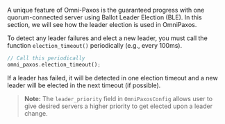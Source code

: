 A unique feature of Omni-Paxos is the guaranteed progress with one quorum-connected server using Ballot Leader Election (BLE). In this section, we will see how the leader election is used in OmniPaxos.

To detect any leader failures and elect a new leader, you must call the function ``election_timeout()`` periodically (e.g., every 100ms).

```rust
// Call this periodically
omni_paxos.election_timeout();
```

If a leader has failed, it will be detected in one election timeout and a new leader will be elected in the next timeout (if possible).

> **Note:** The `leader_priority` field in `OmniPaxosConfig` allows user to give desired servers a higher priority to get elected upon a leader change.
